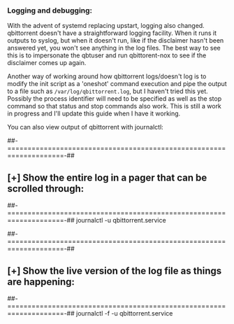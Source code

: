 ### Logging and debugging: ###
With the advent of systemd replacing upstart, logging also changed. qbittorrent doesn't have a straightforward logging facility. When it runs it outputs to syslog, but when it doesn't run, like if the disclaimer hasn't been answered yet, you won't see anything in the log files. The best way to see this is to impersonate the qbtuser and run qbittorent-nox to see if the disclaimer comes up again.

Another way of working around how qbittorrent logs/doesn't log is to modify the init script as a 'oneshot' command execution and pipe the output to a file such as `/var/log/qbittorrent.log`, but I haven't tried this yet. Possibly the process identifier will need to be specified as well as the stop command so that status and stop commands also work. This is still a work in progress and I'll update this guide when I have it working.

You can also view output of qbittorrent with journalctl:  

##-====================================================================-##
##  [+] Show the entire log in a pager that can be scrolled through:
##-====================================================================-##
journalctl -u qbittorrent.service


##-====================================================================-##
##  [+] Show the live version of the log file as things are happening:
##-====================================================================-##
journalctl -f -u qbittorrent.service
